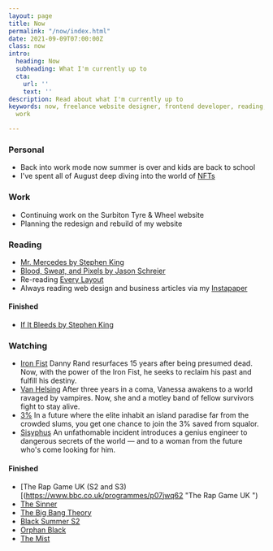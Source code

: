 ```yaml
---
layout: page
title: Now
permalink: "/now/index.html"
date: 2021-09-09T07:00:00Z
class: now
intro:
  heading: Now
  subheading: What I'm currently up to
  cta:
    url: ''
    text: ''
description: Read about what I'm currently up to
keywords: now, freelance website designer, frontend developer, reading, watching,
  work

---
```

### Personal

* Back into work mode now summer is over and kids are back to school
* I've spent all of August deep diving into the world of [NFTs](https://ethereum.org/en/nft/ "Non-fungible tokens (NFT)")

### Work

* Continuing work on the Surbiton Tyre & Wheel website
* Planning the redesign and rebuild of my website

### Reading

* [Mr. Mercedes by Stephen King](https://bookwyrm.social/book/36342 "Mr. Mercedes by Stephen King")
* [Blood, Sweat, and Pixels by Jason Schreier](https://bookwyrm.social/book/106882 "Blood, Sweat, and Pixels")
* Re-reading [Every Layout](https://bookwyrm.social/book/151462 "Every Layout")
* Always reading web design and business articles via my [Instapaper](https://www.instapaper.com/p/juanfernandes "Juan Fernandes on Instapaper")

#### Finished

* [If It Bleeds by Stephen King](https://bookwyrm.social/book/151453 "If It Bleeds by Stephen King")

### Watching

* [Iron Fist](https://www.netflix.com/gb/title/80002612)
  Danny Rand resurfaces 15 years after being presumed dead. Now, with the power of the Iron Fist, he seeks to reclaim his past and fulfill his destiny.
* [Van Helsing](https://www.netflix.com/gb/title/80121349)
  After three years in a coma, Vanessa awakens to a world ravaged by vampires. Now, she and a motley band of fellow survivors fight to stay alive.
* [3%](https://www.netflix.com/gb/title/80074220 "3%")
  In a future where the elite inhabit an island paradise far from the crowded slums, you get one chance to join the 3% saved from squalor.
* [Sisyphus](https://www.netflix.com/gb/title/81397558)
  An unfathomable incident introduces a genius engineer to dangerous secrets of the world — and to a woman from the future who's come looking for him.

#### Finished

* [The Rap Game UK (S2 and S3)[(https://www.bbc.co.uk/programmes/p07jwq62 "The Rap Game UK ")
* [The Sinner](https://www.netflix.com/gb/title/80175802)
* [The Big Bang Theory](https://www.netflix.com/gb/title/70143830)
* [Black Summer S2](https://www.netflix.com/gb/title/80198988)
* [Orphan Black](https://www.netflix.com/gb/title/70276033 "Orphan Black")
* [The Mist](https://www.netflix.com/gb/Title/80135414)